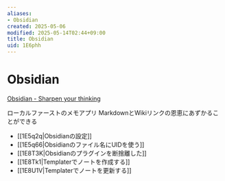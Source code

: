 ```yaml
---
aliases:
- Obsidian
created: 2025-05-06
modified: 2025-05-14T02:44+09:00
title: Obsidian
uid: 1E6phh
---
```


# Obsidian

[Obsidian - Sharpen your thinking](https://obsidian.md/)

ローカルファーストのメモアプリ
MarkdownとWikiリンクの恩恵にあずかることができる

- [[1E5q2q|Obsidianの設定]]
- [[1E5q66|Obsidianのファイル名にUIDを使う]]
- [[1E8T3K|Obsidianのプラグインを断捨離した]]
- [[1E8Tk1|Templaterでノートを作成する]]
- [[1E8U1V|Templaterでノートを更新する]]
